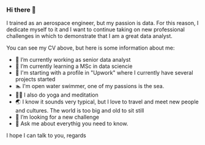 ### Hi there 👋

I trained as an aerospace engineer, but my passion is data. For this reason, I dedicate myself to it and I want to continue taking on new professional challenges in which to demonstrate that I am a great data analyst.

You can see my CV above, but here is some information about me:

- 🔭 I’m currently working as senior data analyst
- 🌱 I’m currently learning a MSc in data sciencie
- 👯 I'm starting with a profile in "Upwork" where I currently have several projects started
- :swimmer: I'm open water swimmer, one of my passions is the sea.
- :man_with_turban: I also do yoga and meditation
- :earth_asia: I know it sounds very typical, but I love to travel and meet new people and cultures. The world is too big and old to sit still
- 🤔 I’m looking for a new challenge
- 💬 Ask me about everythig you need to know.

I hope I can talk to you, regards

